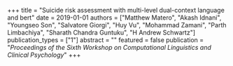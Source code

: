+++
title = "Suicide risk assessment with multi-level dual-context language and bert"
date = 2019-01-01
authors = ["Matthew Matero", "Akash Idnani", "Youngseo Son", "Salvatore Giorgi", "Huy Vu", "Mohammad Zamani", "Parth Limbachiya", "Sharath Chandra Guntuku", "H Andrew Schwartz"]
publication_types = ["1"]
abstract = ""
featured = false
publication = "*Proceedings of the Sixth Workshop on Computational Linguistics and Clinical Psychology*"
+++


